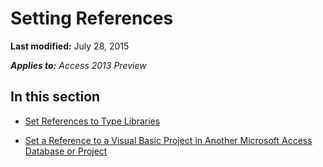 
# Setting References

 **Last modified:** July 28, 2015

 _**Applies to:** Access 2013 Preview_

## In this section


-  [Set References to Type Libraries](6314a89b-89e9-d8c1-5964-889a361afcd1.md)
    
-  [Set a Reference to a Visual Basic Project in Another Microsoft Access Database or Project](a919be67-84ee-e9de-1cfd-17a456f4d929.md)
    
